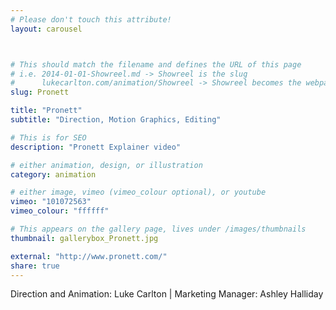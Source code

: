 ```yaml
---
# Please don't touch this attribute!
layout: carousel



# This should match the filename and defines the URL of this page
# i.e. 2014-01-01-Showreel.md -> Showreel is the slug
#      lukecarlton.com/animation/Showreel -> Showreel becomes the webpath
slug: Pronett

title: "Pronett"
subtitle: "Direction, Motion Graphics, Editing"

# This is for SEO
description: "Pronett Explainer video"

# either animation, design, or illustration
category: animation

# either image, vimeo (vimeo_colour optional), or youtube
vimeo: "101072563"
vimeo_colour: "ffffff"

# This appears on the gallery page, lives under /images/thumbnails
thumbnail: gallerybox_Pronett.jpg

external: "http://www.pronett.com/"
share: true
---
```


Direction and Animation: Luke Carlton  |  Marketing Manager: Ashley Halliday